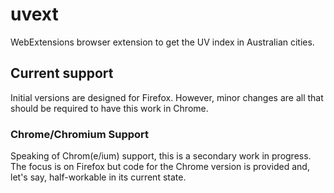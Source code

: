 # uvext
WebExtensions browser extension to get the UV index in Australian cities.

## Current support
Initial versions are designed for Firefox. However, minor changes are all that should be required to have this work in Chrome.

### Chrome/Chromium Support
Speaking of Chrom(e/ium) support, this is a secondary work in progress. The focus is on Firefox but code for the Chrome version is provided and, let's say, half-workable in its current state.
